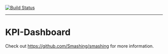 [![Build Status](https://travis-ci.org/MySolace/KPI-Dashboard.svg?branch=master)](https://travis-ci.org/MySolace/KPI-Dashboard)

---

KPI-Dashboard
===

Check out https://github.com/Smashing/smashing for more information.
